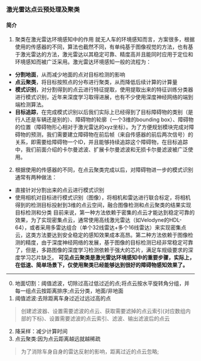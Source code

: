 ### 激光雷达点云预处理及聚类
#### 简介
1. 聚类在激光雷达环境感知中的作用
 就无人车的环境感知而言，方案很多，根据使用的传感器的不同，算法也截然不同，有单纯基于图像视觉的方法，也有基于激光雷达的方法，激光雷达以其稳定可靠、精度高并且能同时应用于定位和环境感知而被广泛采用。激光雷达环境感知一般的流程为：
* **分割地面**，从而减少地面的点对目标检测的影响
* **点云聚类**，将目标按照点的分布进行聚类，从而降低后续计算的计算量
* **模式识别**，对分割得到的点云进行特征提取，使用提取出来的特征训练分类器进行模式识别，近年来深度学习取得进展，也有不少使用深度神经网络的端到端检测算法。
* **目标追踪**，在完成模式识别以后我们实际上已经得到了目标障碍物的类别（是行人还是车辆还是别的）、障碍物的轮廓（一个3维的bounding box）、障碍物的位置（障碍物形心相对于激光雷达的xyz坐标）。为了方便规划模块完成对障碍物的预测，我们需要建立障碍物在前后帧（来自传感器的前后两次信号）的关系，即需要给障碍物一个ID，并且能够持续追踪这个障碍物，在目标追踪中，我们前面介绍的卡尔曼滤波、扩展卡尔曼滤波和无损卡尔曼滤波被广泛使用。
2. 根据使用的传感器的不同，在点云聚类完成以后，对障碍物进一步的模式识别通常有两种做法：
* 直接针对分割出来的点云进行模式识别
* 使用相机对目标进行模式识别（图像），将相机和雷达进行联合标定，将相机得到的检测目标投射到3维的点云空间，融合图像检测和点云聚类的结果实现目标检测和分类
目前来说，第一种方法依赖于密集的点云才能达到稳定可靠的效果，为了实现密集点云，通常使用高线激光雷达（如Velodyne的HDL-64），或者采用多雷达组合（单个32线雷达+多个16线雷达）来实现密集点云，这类方法要达到安全稳定的感知效果成本高昂。第二种方法依赖于图像检测的精度，由于深度神经网络的发展，基于图像的目标检测已经非常稳定可靠了，但是，多路图像的深度学习检测依赖于强大的芯片，满足车规级要求的深度学习芯片缺乏。
  **可见点云聚类是激光雷达环境感知中的重要步骤，实际上，在低速、简单场景下，仅使用聚类已经能够达到很好的障碍物感知效果了。**

---

0. 地面切割：阈值滤波，切除过高过低过近的点;将点云按水平旋转角分组，并每一组点云按距离排序;点云分类，地面/非地面
1. 阈值滤波:去除距离车身过近过远过高的点
> 创建滤波器、设置需要滤波的点云、获取需要滤掉的点云索引(对应数组内部的下标)、设置需要滤波的点云索引、滤波、输出滤波后的点云

2. 降采样：减少计算时间
3. 点云聚类:因为点云距离越远就越稀疏
> 为了消除车身自身的雷达反射的影响，距离过近的点云忽略;
